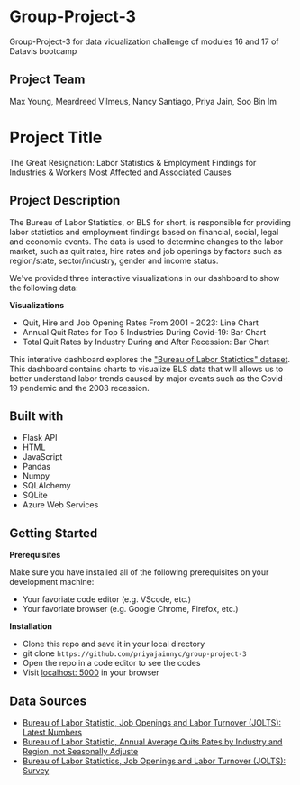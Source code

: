 # Group-Project-3
Group-Project-3 for data vidualization challenge of modules 16 and 17 of Datavis bootcamp

## Project Team
Max Young, Meardreed Vilmeus, Nancy Santiago, Priya Jain, Soo Bin Im

# Project Title
The Great Resignation: Labor Statistics & Employment Findings for Industries & Workers Most Affected and Associated Causes

## Project Description
  The Bureau of Labor Statistics, or BLS for short, is responsible for providing labor statistics and employment findings based on financial, social, legal and economic events. The data is used to determine changes to the labor market, such as quit rates, hire rates and job openings by factors such as region/state, sector/industry, gender and income status. 
  
  We've provided three interactive visualizations in our dashboard to show the following data:  
  
  **Visualizations**
  - Quit, Hire and Job Opening Rates From 2001 - 2023: Line Chart 
  - Annual Quit Rates for Top 5 Industries During Covid-19: Bar Chart
  - Total Quit Rates by Industry During and After Recession: Bar Chart 
  
This interative dashboard explores the ["Bureau of Labor Statictics" dataset](https://www.bls.gov/). This dashboard contains charts to visualize BLS data that will allows us to better understand labor trends caused by major events such as the Covid-19 pendemic and the 2008 recession. 

## Built with
- Flask API
- HTML
- JavaScript
- Pandas
- Numpy
- SQLAlchemy
- SQLite
- Azure Web Services

## Getting Started 
**Prerequisites**

Make sure you have installed all of the following prerequisites on your development machine:
- Your favoriate code editor (e.g. VScode, etc.)
- Your favoriate browser (e.g. Google Chrome, Firefox, etc.)

**Installation**
- Clone this repo and save it in your local directory
- git clone `https://github.com/priyajainnyc/group-project-3`
- Open the repo in a code editor to see the codes
- Visit [localhost: 5000](http://localhost:5000) in your browser

## Data Sources
- [Bureau of Labor Statistic, Job Openings and Labor Turnover (JOLTS): Latest Numbers](https://www.bls.gov/jlt/latest-numbers.htm)
- [Bureau of Labor Statistic, Annual Average Quits Rates by Industry and Region, not Seasonally Adjuste](https://www.bls.gov/news.release/jolts.t22.htm)
- [Bureau of Labor Statictics, Job Openings and Labor Turnover (JOLTS): Survey](https://data.bls.gov/PDQWeb/jt)  

